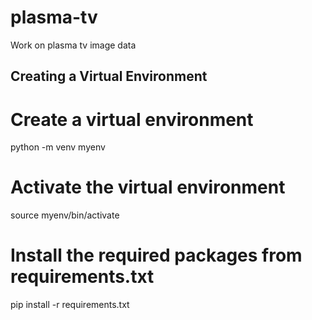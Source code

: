 # plasma-tv
Work on plasma tv image data
## Creating a Virtual Environment

# Create a virtual environment
python -m venv myenv

# Activate the virtual environment
source myenv/bin/activate

# Install the required packages from requirements.txt
pip install -r requirements.txt
